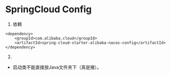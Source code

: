 # SpringCloud Config

1. 依赖
```
<dependency>
    <groupId>com.alibaba.cloud</groupId>
    <artifactId>spring-cloud-starter-alibaba-nacos-config</artifactId>
</dependency>
```
2. 




- 启动类不能直接放Java文件夹下（真是猪）。
